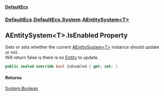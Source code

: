 #### [DefaultEcs](./index.md 'index')
### [DefaultEcs](./index.md 'index').[DefaultEcs.System](./DefaultEcs-System.md 'DefaultEcs.System').[AEntitySystem&lt;T&gt;](./DefaultEcs-System-AEntitySystem-T-.md 'DefaultEcs.System.AEntitySystem&lt;T&gt;')
## AEntitySystem&lt;T&gt;.IsEnabled Property
Gets or sets whether the current [AEntitySystem&lt;T&gt;](./DefaultEcs-System-AEntitySystem-T-.md 'DefaultEcs.System.AEntitySystem&lt;T&gt;') instance should update or not.  
Will return false is there is no [Entity](./DefaultEcs-Entity.md 'DefaultEcs.Entity') to update.  
```C#
public sealed override bool IsEnabled { get; set; }
```
#### Returns
[System.Boolean](https://docs.microsoft.com/en-us/dotnet/api/System.Boolean 'System.Boolean')  
